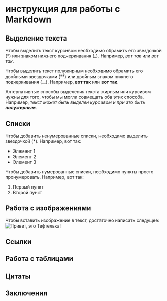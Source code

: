 # инструкция для работы с Markdown

## Выделение текста

Чтобы выделить текст курсивом необходимо обрамить его звездочкой (*) или знаком нижнего подчеркивания (_). Например, *вот так* или _вот так_.

Чтобы выделить текст полужирным необходимо обрамить его двойными звездочками (**) или двойным знаком нижнего подчеркивания (__). Например, **вот так** или __вот так__.

Алтернативные способы выделения текста жирным или курсивом нужны для того, чтобы мы могли совмещать оба этих способа. Например, _текст может быть выделен курсивом и при это быть **полужирным**_.

## Списки

Чтобы добавить ненумерованные списки, необходимо выделить звездочкой (*). Например, вот так:
* Элемент 1
* Элемент 2
* Элемент 3

Чтобы добавить нумерованные списки, необходимо пункты просто пронумеровать. Например, вот так:
1. Первый пункт
2. Второй пункт

## Работа с изображениями

Чтобы вставить изображение в текст, достаточно написать следущее:
![Привет, это Тефтелька!](Котик)

## Ссылки 

## Работа с таблицами

## Цитаты

##  Заключения